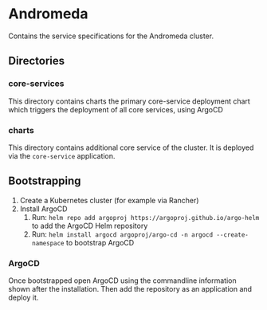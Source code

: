# Andromeda
Contains the service specifications for the Andromeda cluster.

## Directories
### core-services
This directory contains charts the primary core-service deployment chart which triggers the deployment of all core services, using ArgoCD

### charts
This directory contains additional core service of the cluster.
It is deployed via the `core-service` application.

## Bootstrapping
1. Create a Kubernetes cluster (for example via Rancher)
2. Install ArgoCD
   1. Run: `helm repo add argoproj https://argoproj.github.io/argo-helm` to add the ArgoCD Helm repository
   2. Run: `helm install argocd argoproj/argo-cd -n argocd --create-namespace` to bootstrap ArgoCD

### ArgoCD
Once bootstrapped open ArgoCD using the commandline information shown after the installation.
Then add the repository as an application and deploy it.